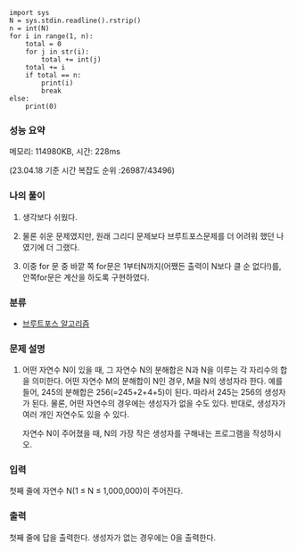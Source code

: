 ```
import sys
N = sys.stdin.readline().rstrip()
n = int(N)
for i in range(1, n):
    total = 0
    for j in str(i):
        total += int(j)
    total += i
    if total == n:
        print(i)
        break
else:
    print(0)
```

### 성능 요약

메모리: 114980KB, 시간: 228ms 

(23.04.18 기준 시간 복잡도 순위 :26987/43496)



### 나의 풀이

1. 생각보다 쉬웠다.

1. 물론 쉬운 문제였지만, 원래 그리디 문제보다 브루트포스문제를 더 어려워 했던 나였기에 더 그랬다.

1. 이중 for 문 중 바깥 쪽 for문은 1부터N까지(어쨌든 출력이 N보다 클 순 없다!)를, 안쪽for문은 계산을 하도록 구현하였다.


   


### 분류

- [브루트포스 알고리즘](https://www.acmicpc.net/problem/tag/125)

### 문제 설명

1. 어떤 자연수 N이 있을 때, 그 자연수 N의 분해합은 N과 N을 이루는 각 자리수의 합을 의미한다. 어떤 자연수 M의 분해합이 N인 경우, M을 N의 생성자라 한다. 예를 들어, 245의 분해합은 256(=245+2+4+5)이 된다. 따라서 245는 256의 생성자가 된다. 물론, 어떤 자연수의 경우에는 생성자가 없을 수도 있다. 반대로, 생성자가 여러 개인 자연수도 있을 수 있다.

   자연수 N이 주어졌을 때, N의 가장 작은 생성자를 구해내는 프로그램을 작성하시오.

### 입력

첫째 줄에 자연수 N(1 ≤ N ≤ 1,000,000)이 주어진다.

### 출력

첫째 줄에 답을 출력한다. 생성자가 없는 경우에는 0을 출력한다.